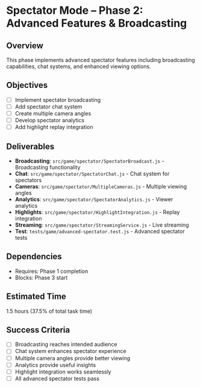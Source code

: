 # Spectator Mode – Phase 2: Advanced Features & Broadcasting

## Overview
This phase implements advanced spectator features including broadcasting capabilities, chat systems, and enhanced viewing options.

## Objectives
- [ ] Implement spectator broadcasting
- [ ] Add spectator chat system
- [ ] Create multiple camera angles
- [ ] Develop spectator analytics
- [ ] Add highlight replay integration

## Deliverables
- **Broadcasting**: `src/game/spectator/SpectatorBroadcast.js` - Broadcasting functionality
- **Chat**: `src/game/spectator/SpectatorChat.js` - Chat system for spectators
- **Cameras**: `src/game/spectator/MultipleCameras.js` - Multiple viewing angles
- **Analytics**: `src/game/spectator/SpectatorAnalytics.js` - Viewer analytics
- **Highlights**: `src/game/spectator/HighlightIntegration.js` - Replay integration
- **Streaming**: `src/game/spectator/StreamingService.js` - Live streaming
- **Test**: `tests/game/advanced-spectator.test.js` - Advanced spectator tests

## Dependencies
- Requires: Phase 1 completion
- Blocks: Phase 3 start

## Estimated Time
1.5 hours (37.5% of total task time)

## Success Criteria
- [ ] Broadcasting reaches intended audience
- [ ] Chat system enhances spectator experience
- [ ] Multiple camera angles provide better viewing
- [ ] Analytics provide useful insights
- [ ] Highlight integration works seamlessly
- [ ] All advanced spectator tests pass 